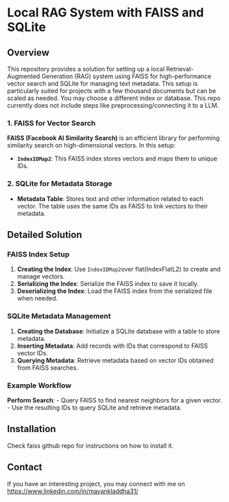 # Local RAG System with FAISS and SQLite

## Overview

This repository provides a solution for setting up a local Retrieval-Augmented Generation (RAG) system using FAISS for high-performance vector search and SQLite for managing text metadata. This setup is particularly suited for projects with a few thousand documents but can be scaled as needed. You may choose a different index or database. This repo currently does not include steps like preprocessing/connecting it to a LLM.  


### 1. FAISS for Vector Search

**FAISS (Facebook AI Similarity Search)** is an efficient library for performing similarity search on high-dimensional vectors. In this setup:
- **`IndexIDMap2`**: This FAISS index stores vectors and maps them to unique IDs. 

### 2. SQLite for Metadata Storage

- **Metadata Table**: Stores text and other information related to each vector. The table uses the same IDs as FAISS to link vectors to their metadata.


## Detailed Solution

### FAISS Index Setup

1. **Creating the Index**: Use `IndexIDMap2`over flat(IndexFlatL2) to create and manage vectors.
2. **Serializing the Index**: Serialize the FAISS index to save it locally.
3. **Deserializing the Index**: Load the FAISS index from the serialized file when needed.

### SQLite Metadata Management

1. **Creating the Database**: Initialize a SQLite database with a table to store metadata.
2. **Inserting Metadata**: Add records with IDs that correspond to FAISS vector IDs.
3. **Querying Metadata**: Retrieve metadata based on vector IDs obtained from FAISS searches.

### Example Workflow


**Perform Search**:
    - Query FAISS to find nearest neighbors for a given vector.
    - Use the resulting IDs to query SQLite and retrieve metadata.

## Installation

Check faiss github repo for instructions on how to install it.

## Contact

If you have an interesting project, you may connect with me on https://www.linkedin.com/in/mayankladdha31/
